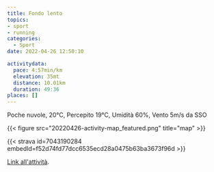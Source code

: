 ```yaml
---
title: Fondo lento
topics:
- sport
- running
categories: 
  - Sport
date: 2022-04-26 12:50:10

activitydata:
  pace: 4:57min/km
  elevation: 35mt
  distance: 10.01km
  duration: 49:36
places: []
---
```


Poche nuvole, 20°C, Percepito 19°C, Umidità 60%, Vento 5m/s da SSO

<!--more-->

{{<  figure src="20220426-activity-map_featured.png" title="map" >}}

{{< strava id=7043190284 embedId=f52d74fd77dcc6535ecd28a0475b63ba3673f96d >}}

[Link all'attività](https://strava.com/activities/7043190284).
